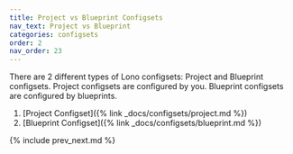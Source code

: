 ```yaml
---
title: Project vs Blueprint Configsets
nav_text: Project vs Blueprint
categories: configsets
order: 2
nav_order: 23
---
```


There are 2 different types of Lono configsets: Project and Blueprint configsets. Project configsets are configured by you. Blueprint configsets are configured by blueprints.

1. [Project Configset]({% link _docs/configsets/project.md %})
2. [Blueprint Configset]({% link _docs/configsets/blueprint.md %})

{% include prev_next.md %}
